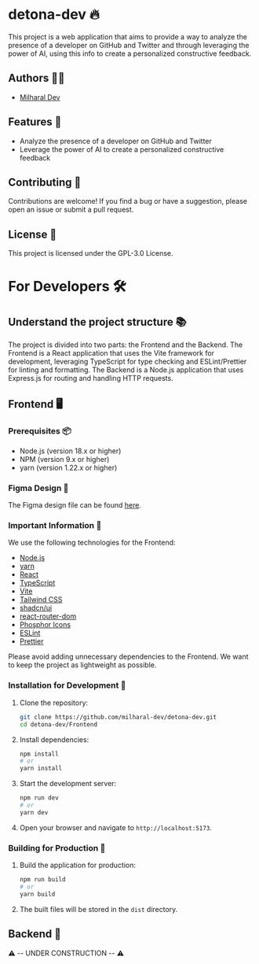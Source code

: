 # detona-dev 🔥

This project is a web application that aims to provide a way to analyze the presence of a developer on GitHub and Twitter and through leveraging the power of AI, using this info to create a personalized constructive feedback.

## Authors 👨‍💻

- [Milharal Dev](https://github.com/milharal-dev)

## Features 🔧

- Analyze the presence of a developer on GitHub and Twitter
- Leverage the power of AI to create a personalized constructive feedback

## Contributing 🤝

Contributions are welcome! If you find a bug or have a suggestion, please open an issue or submit a pull request.

## License 📜

This project is licensed under the GPL-3.0 License.


# For Developers 🛠️

## Understand the project structure 📚

The project is divided into two parts: the Frontend and the Backend. The Frontend is a React application that uses the Vite framework for development, leveraging TypeScript for type checking and ESLint/Prettier for linting and formatting. The Backend is a Node.js application that uses Express.js for routing and handling HTTP requests.

## Frontend 🖥️

### Prerequisites 📦

- Node.js (version 18.x or higher)
- NPM (version 9.x or higher)
- yarn (version 1.22.x or higher)

### Figma Design 🎨

The Figma design file can be found [here](https://www.figma.com/design/tTo5rY1UL1HbyVBqXYXEz1).

### Important Information 📝

We use the following technologies for the Frontend:

- [Node.js](https://nodejs.org/)
- [yarn](https://yarnpkg.com/)
- [React](https://react.dev/)
- [TypeScript](https://www.typescriptlang.org/)
- [Vite](https://vitejs.dev/)
- [Tailwind CSS](https://tailwindcss.com/)
- [shadcn/ui](https://ui.shadcn.com/)
- [react-router-dom](https://reactrouter.com/)
- [Phosphor Icons](https://phosphoricons.com/)
- [ESLint](https://eslint.org/)
- [Prettier](https://prettier.io/)

Please avoid adding unnecessary dependencies to the Frontend. We want to keep the project as lightweight as possible.

### Installation for Development 🔨

1. Clone the repository:  
   ```bash
   git clone https://github.com/milharal-dev/detona-dev.git
   cd detona-dev/Frontend
   ```
2. Install dependencies:  
   ```bash
   npm install
   # or
   yarn install
   ```
3. Start the development server:  
   ```sh
   npm run dev
   # or
   yarn dev
   ```
4. Open your browser and navigate to `http://localhost:5173`.

### Building for Production 🚀

1. Build the application for production:  
   ```sh
   npm run build
   # or
   yarn build
   ```
2. The built files will be stored in the `dist` directory.

## Backend 🚪

⚠️ -- UNDER CONSTRUCTION -- ⚠️